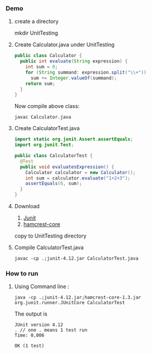 ### Demo ###

1. create a directory

	mkdir UnitTesting

2. Create Calculator.java under UnitTesting

	```java
	public class Calculator {
	  public int evaluate(String expression) {
	    int sum = 0;
	    for (String summand: expression.split("\\+"))
	      sum += Integer.valueOf(summand);
	    return sum;
	  }
	}
	```

   Now compile above class:

	`javac Calculator.java`

3. Create CalculatorTest.java

	```java
	import static org.junit.Assert.assertEquals;
	import org.junit.Test;

	public class CalculatorTest {
	  @Test
	  public void evaluatesExpression() {
	    Calculator calculator = new Calculator();
	    int sum = calculator.evaluate("1+2+3");
	    assertEquals(6, sum);
	  }
	}
	```	
4. Download	
	
	1. [Junit](https://github.com/junit-team/junit4/releases)
	1. [hamcrest-core](http://search.maven.org/remotecontent?filepath=org/hamcrest/hamcrest-core/1.3/hamcrest-core-1.3.jar)

	copy to UnitTesting directory

4. Compile CalculatorTest.java

	`javac -cp .;junit-4.12.jar CalculatorTest.java`


### How to run ###	

1. Using Command line : 

	```java -cp .;junit-4.12.jar;hamcrest-core-1.3.jar org.junit.runner.JUnitCore CalculatorTest```	

	The output is <br>

	```
	JUnit version 4.12
	. // one . means 1 test run
	Time: 0,006

	OK (1 test)
	```	